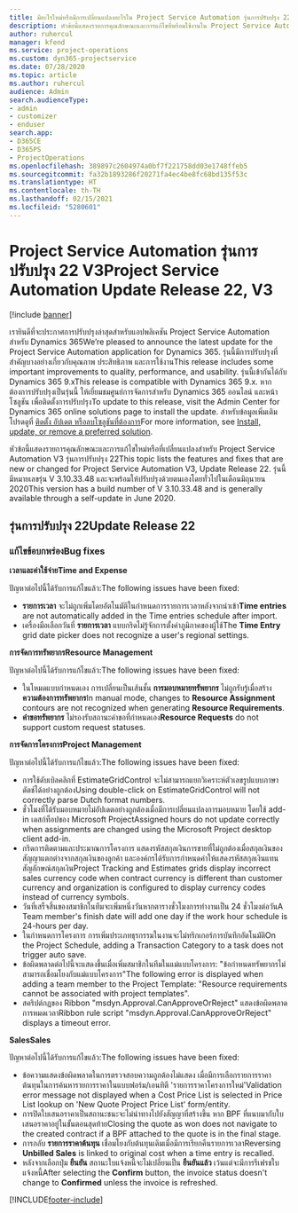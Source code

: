 ```yaml
---
title: มีอะไรใหม่หรือมีการเปลี่ยนแปลงอะไรใน Project Service Automation รุ่นการปรับปรุง 22 V3
description: หัวข้อนี้แสดงรายการคุณลักษณะและการแก้ไขที่พร้อมใช้งานใน Project Service Automation รุ่นการปรับปรุง 22 V3
author: ruhercul
manager: kfend
ms.service: project-operations
ms.custom: dyn365-projectservice
ms.date: 07/28/2020
ms.topic: article
ms.author: ruhercul
audience: Admin
search.audienceType:
- admin
- customizer
- enduser
search.app:
- D365CE
- D365PS
- ProjectOperations
ms.openlocfilehash: 389897c2604974a0bf7f221758dd03e1748ffeb5
ms.sourcegitcommit: fa32b1893286f20271fa4ec4be8fc68bd135f53c
ms.translationtype: HT
ms.contentlocale: th-TH
ms.lasthandoff: 02/15/2021
ms.locfileid: "5280601"
---
```

# <a name="project-service-automation-update-release-22-v3"></a><span data-ttu-id="cedbf-103">Project Service Automation รุ่นการปรับปรุง 22 V3</span><span class="sxs-lookup"><span data-stu-id="cedbf-103">Project Service Automation Update Release 22, V3</span></span>

[!include [banner](../includes/psa-now-project-operations.md)]

<span data-ttu-id="cedbf-104">เรายินดีที่จะประกาศการปรับปรุงล่าสุดสำหรับแอปพลิเคชัน Project Service Automation สำหรับ Dynamics 365</span><span class="sxs-lookup"><span data-stu-id="cedbf-104">We’re pleased to announce the latest update for the Project Service Automation application for Dynamics 365.</span></span> <span data-ttu-id="cedbf-105">รุ่นนี้มีการปรับปรุงที่สำคัญบางอย่างเกี่ยวกับคุณภาพ ประสิทธิภาพ และการใช้งาน</span><span class="sxs-lookup"><span data-stu-id="cedbf-105">This release includes some important improvements to quality, performance, and usability.</span></span> <span data-ttu-id="cedbf-106">รุ่นนี้เข้ากันได้กับ Dynamics 365 9.x</span><span class="sxs-lookup"><span data-stu-id="cedbf-106">This release is compatible with Dynamics 365 9.x.</span></span> <span data-ttu-id="cedbf-107">หากต้องการปรับปรุงเป็นรุ่นนี้ ให้เยี่ยมชมศูนย์การจัดการสำหรับ Dynamics 365 ออนไลน์ และหน้าโซลูชัน เพื่อติดตั้งการปรับปรุง</span><span class="sxs-lookup"><span data-stu-id="cedbf-107">To update to this release, visit the Admin Center for Dynamics 365 online solutions page to install the update.</span></span> <span data-ttu-id="cedbf-108">สำหรับข้อมูลเพิ่มเติม โปรดดูที่ [ติดตั้ง อัปเดต หรือลบโซลูชันที่ต้องการ](https://docs.microsoft.com/power-platform/admin/install-remove-preferred-solution)</span><span class="sxs-lookup"><span data-stu-id="cedbf-108">For more information, see [Install, update, or remove a preferred solution](https://docs.microsoft.com/power-platform/admin/install-remove-preferred-solution).</span></span>

<span data-ttu-id="cedbf-109">หัวข้อนี้แสดงรายการคุณลักษณะและการแก้ไขใหม่หรือที่เปลี่ยนแปลงสำหรับ Project Service Automation V3 รุ่นการปรับปรุง 22</span><span class="sxs-lookup"><span data-stu-id="cedbf-109">This topic lists the features and fixes that are new or changed for Project Service Automation V3, Update Release 22.</span></span> <span data-ttu-id="cedbf-110">รุ่นนี้มีหมายเลขรุ่น V 3.10.33.48 และจะพร้อมให้ปรับปรุงด้วยตนเองโดยทั่วไปในเดือนมิถุนายน 2020</span><span class="sxs-lookup"><span data-stu-id="cedbf-110">This version has a build number of V 3.10.33.48 and is generally available through a self-update in June 2020.</span></span>

## <a name="update-release-22"></a><span data-ttu-id="cedbf-111">รุ่นการปรับปรุง 22</span><span class="sxs-lookup"><span data-stu-id="cedbf-111">Update Release 22</span></span>

### <a name="bug-fixes"></a><span data-ttu-id="cedbf-112">แก้ไขข้อบกพร่อง</span><span class="sxs-lookup"><span data-stu-id="cedbf-112">Bug fixes</span></span>



<span data-ttu-id="cedbf-113">**เวลาและค่าใช้จ่าย**</span><span class="sxs-lookup"><span data-stu-id="cedbf-113">**Time and Expense**</span></span>

<span data-ttu-id="cedbf-114">ปัญหาต่อไปนี้ได้รับการแก้ไขแล้ว:</span><span class="sxs-lookup"><span data-stu-id="cedbf-114">The following issues have been fixed:</span></span>

- <span data-ttu-id="cedbf-115">**รายการเวลา** จะไม่ถูกเพิ่มโดยอัตโนมัติในกำหนดการรายการเวลาหลังจากนำเข้า</span><span class="sxs-lookup"><span data-stu-id="cedbf-115">**Time entries** are not automatically added in the Time entries schedule after import.</span></span>
- <span data-ttu-id="cedbf-116">เครื่องมือเลือกวันที่ **รายการเวลา** แบบกริดไม่รู้จักการตั้งค่าภูมิภาคของผู้ใช้</span><span class="sxs-lookup"><span data-stu-id="cedbf-116">The **Time Entry** grid date picker does not recognize a user's regional settings.</span></span>

<span data-ttu-id="cedbf-117">**การจัดการทรัพยากร**</span><span class="sxs-lookup"><span data-stu-id="cedbf-117">**Resource Management**</span></span>

<span data-ttu-id="cedbf-118">ปัญหาต่อไปนี้ได้รับการแก้ไขแล้ว:</span><span class="sxs-lookup"><span data-stu-id="cedbf-118">The following issues have been fixed:</span></span>

- <span data-ttu-id="cedbf-119">ในโหมดแบบกำหนดเอง การเปลี่ยนเป็นเส้นชั้น **การมอบหมายทรัพยากร** ไม่ถูกรับรู้เมื่อสร้าง **ความต้องการทรัพยากร**</span><span class="sxs-lookup"><span data-stu-id="cedbf-119">In manual mode, changes to **Resource Assignment** contours are not recognized when generating **Resource Requirements**.</span></span>
- <span data-ttu-id="cedbf-120">**คำขอทรัพยากร** ไม่รองรับสถานะคำขอที่กำหนดเอง</span><span class="sxs-lookup"><span data-stu-id="cedbf-120">**Resource Requests** do not support custom request statuses.</span></span>

<span data-ttu-id="cedbf-121">**การจัดการโครงการ**</span><span class="sxs-lookup"><span data-stu-id="cedbf-121">**Project Management**</span></span>

<span data-ttu-id="cedbf-122">ปัญหาต่อไปนี้ได้รับการแก้ไขแล้ว:</span><span class="sxs-lookup"><span data-stu-id="cedbf-122">The following issues have been fixed:</span></span>

- <span data-ttu-id="cedbf-123">การใช้ดับเบิลคลิกที่ EstimateGridControl จะไม่สามารถแยกวิเคราะห์ตัวเลขรูปแบบภาษาดัตช์ได้อย่างถูกต้อง</span><span class="sxs-lookup"><span data-stu-id="cedbf-123">Using double-click on EstimateGridControl will not correctly parse Dutch format numbers.</span></span>
- <span data-ttu-id="cedbf-124">ชั่วโมงที่ได้รับมอบหมายไม่อัปเดตอย่างถูกต้องเมื่อมีการเปลี่ยนแปลงการมอบหมาย โดยใช้ add-in เดสก์ท็อปของ Microsoft Project</span><span class="sxs-lookup"><span data-stu-id="cedbf-124">Assigned hours do not update correctly when assignments are changed using the Microsoft Project desktop client add-in.</span></span>
- <span data-ttu-id="cedbf-125">กริดการติดตามและประมาณการโครงการ แสดงรหัสสกุลเงินการขายที่ไม่ถูกต้องเมื่อสกุลเงินของสัญญาแตกต่างจากสกุลเงินของลูกค้า และองค์กรได้รับการกำหนดค่าให้แสดงรหัสสกุลเงินแทนสัญลักษณ์สกุลเงิน</span><span class="sxs-lookup"><span data-stu-id="cedbf-125">Project Tracking and Estimates grids display incorrect sales currency code when contract currency is different than customer currency and organization is configured to display currency codes instead of currency symbols.</span></span>
- <span data-ttu-id="cedbf-126">วันที่เสร็จสิ้นของสมาชิกในทีมจะเพิ่มหนึ่งวันหากตารางชั่วโมงการทำงานเป็น 24 ชั่วโมงต่อวัน</span><span class="sxs-lookup"><span data-stu-id="cedbf-126">A Team member's finish date will add one day if the work hour schedule is 24-hours per day.</span></span>
- <span data-ttu-id="cedbf-127">ในกำหนดการโครงการ การเพิ่มประเภทธุรกรรมในงานจะไม่ทริกเกอร์การบันทึกอัตโนมัติ</span><span class="sxs-lookup"><span data-stu-id="cedbf-127">On the Project Schedule, adding a Transaction Category to a task does not trigger auto save.</span></span>
- <span data-ttu-id="cedbf-128">ข้อผิดพลาดต่อไปนี้จะแสดงขึ้นเมื่อเพิ่มสมาชิกในทีมในแม่แบบโครงการ: "ข้อกำหนดทรัพยากรไม่สามารถเชื่อมโยงกับแม่แบบโครงการ"</span><span class="sxs-lookup"><span data-stu-id="cedbf-128">The following error is displayed when adding a team member to the Project Template: "Resource requirements cannot be associated with project templates".</span></span> 
- <span data-ttu-id="cedbf-129">สคริปต์กฎของ Ribbon "msdyn.Approval.CanApproveOrReject" แสดงข้อผิดพลาดการหมดเวลา</span><span class="sxs-lookup"><span data-stu-id="cedbf-129">Ribbon rule script "msdyn.Approval.CanApproveOrReject" displays a timeout error.</span></span>

<span data-ttu-id="cedbf-130">**Sales**</span><span class="sxs-lookup"><span data-stu-id="cedbf-130">**Sales**</span></span>

<span data-ttu-id="cedbf-131">ปัญหาต่อไปนี้ได้รับการแก้ไขแล้ว:</span><span class="sxs-lookup"><span data-stu-id="cedbf-131">The following issues have been fixed:</span></span>

- <span data-ttu-id="cedbf-132">ข้อความแสดงข้อผิดพลาดในการตรวจสอบความถูกต้องไม่แสดง เมื่อมีการเลือกรายการราคาต้นทุนในการค้นหารายการราคาในแบบฟอร์ม/เอนทิตี 'รายการราคาโครงการใหม่'</span><span class="sxs-lookup"><span data-stu-id="cedbf-132">Validation error message not displayed when a Cost Price List is selected in Price List lookup on 'New Quote Project Price List' form/entity.</span></span>
- <span data-ttu-id="cedbf-133">การปิดใบเสนอราคาเป็นสถานะชนะจะไม่นำทางไปยังสัญญาที่สร้างขึ้น หาก BPF ที่แนบมากับใบเสนอราคาอยู่ในขั้นตอนสุดท้าย</span><span class="sxs-lookup"><span data-stu-id="cedbf-133">Closing the quote as won does not navigate to the created contract if a BPF attached to the quote is in the final stage.</span></span>
- <span data-ttu-id="cedbf-134">การกลับ **รายการราคาต้นทุน** เชื่อมโยงกับต้นทุนเดิมเมื่อมีการเรียกคืนรายการเวลา</span><span class="sxs-lookup"><span data-stu-id="cedbf-134">Reversing **Unbilled Sales** is linked to original cost when a time entry is recalled.</span></span>
- <span data-ttu-id="cedbf-135">หลังจากเลือกปุ่ม **ยืนยัน** สถานะใบแจ้งหนี้จะไม่เปลี่ยนเป็น **ยืนยันแล้ว** เว้นแต่จะมีการรีเฟรชใบแจ้งหนี้</span><span class="sxs-lookup"><span data-stu-id="cedbf-135">After selecting the **Confirm** button, the invoice status doesn't change to **Confirmed** unless the invoice is refreshed.</span></span>


[!INCLUDE[footer-include](../includes/footer-banner.md)]